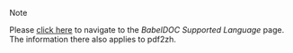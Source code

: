 <!-- CHUNK ID: chunk_C7A7730D  CHUNK TYPE: blockquote START_LINE:1 -->
> [!NOTE]
> Please [click here](https://funstory-ai.github.io/BabelDOC/supported_languages/) to navigate to the *BabelDOC Supported Language* page. The information there also applies to pdf2zh.